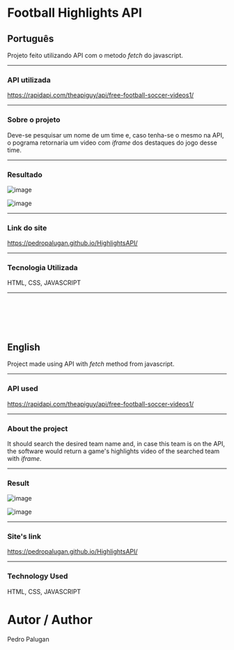 # Football Highlights API


<h2>Português</h2>

Projeto feito utilizando API com o metodo _fetch_ do javascript.

<hr>

<h3>API utilizada</h3>

https://rapidapi.com/theapiguy/api/free-football-soccer-videos1/

<hr>

<h3>Sobre o projeto</h3>

Deve-se pesquisar um nome de um time e, caso tenha-se o mesmo na API, o pograma retornaria um video com  _iframe_ dos destaques do jogo desse time.

<hr>

<h3>Resultado</h3>

![image](https://user-images.githubusercontent.com/88800549/156861661-8a06944c-8507-44b9-b3fb-0cbc46632bd7.png)


![image](https://user-images.githubusercontent.com/88800549/156861681-db1fe55c-4d93-4e80-b0f2-2351ba1f88bd.png)

<hr>

<h3>Link do site</h3>

https://pedropalugan.github.io/HighlightsAPI/

<hr>

<h3>Tecnologia Utilizada</h3>

HTML, CSS, JAVASCRIPT

<hr>
<br>
<br>
<br>
<br>


<h2>English</h2>

Project made using API with _fetch_ method from javascript.

<hr>

<h3>API used</h3>

https://rapidapi.com/theapiguy/api/free-football-soccer-videos1/

<hr>

<h3>About the project</h3>

It should search the desired team name and, in case this team is on the API, the software would return a game's highlights video of the searched team with _iframe_.


<hr>

<h3>Result</h3>

![image](https://user-images.githubusercontent.com/88800549/156861661-8a06944c-8507-44b9-b3fb-0cbc46632bd7.png)


![image](https://user-images.githubusercontent.com/88800549/156861681-db1fe55c-4d93-4e80-b0f2-2351ba1f88bd.png)

<hr>

<h3>Site's link</h3>

https://pedropalugan.github.io/HighlightsAPI/

<hr>

<h3>Technology Used</h3>

HTML, CSS, JAVASCRIPT


# Autor / Author

Pedro Palugan
